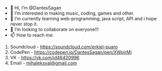 - 👋 Hi, I’m @DantesSagan
- 👀 I’m interested in making music, coding, games and other.
- 🌱 I’m currently learning web-programming, java script, API and i hope never stop it.
- 💞️ I’m looking to collaborate on everyone!!!
- 📫 How to reach me:
1) Soundcloud - https://soundcloud.com/erkiel-puaro 
2) CodePen - https://codepen.io/DantesSagan/pen/XWpjrMj
3) VK - https://vk.com/id46420996
4) Email - mihaleksval@gmail.com

<!---
DantesSagan/DantesSagan is a ✨ special ✨ repository because its `README.md` (this file) appears on your GitHub profile.
You can click the Preview link to take a look at your changes.
--->
